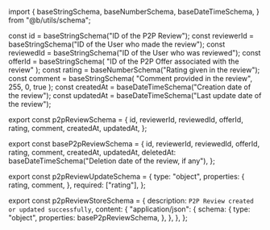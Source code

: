 import {
  baseStringSchema,
  baseNumberSchema,
  baseDateTimeSchema,
} from "@b/utils/schema";

const id = baseStringSchema("ID of the P2P Review");
const reviewerId = baseStringSchema("ID of the User who made the review");
const reviewedId = baseStringSchema("ID of the User who was reviewed");
const offerId = baseStringSchema(
  "ID of the P2P Offer associated with the review"
);
const rating = baseNumberSchema("Rating given in the review");
const comment = baseStringSchema(
  "Comment provided in the review",
  255,
  0,
  true
);
const createdAt = baseDateTimeSchema("Creation date of the review");
const updatedAt = baseDateTimeSchema("Last update date of the review");

export const p2pReviewSchema = {
  id,
  reviewerId,
  reviewedId,
  offerId,
  rating,
  comment,
  createdAt,
  updatedAt,
};

export const baseP2pReviewSchema = {
  id,
  reviewerId,
  reviewedId,
  offerId,
  rating,
  comment,
  createdAt,
  updatedAt,
  deletedAt: baseDateTimeSchema("Deletion date of the review, if any"),
};

export const p2pReviewUpdateSchema = {
  type: "object",
  properties: {
    rating,
    comment,
  },
  required: ["rating"],
};

export const p2pReviewStoreSchema = {
  description: `P2P Review created or updated successfully`,
  content: {
    "application/json": {
      schema: {
        type: "object",
        properties: baseP2pReviewSchema,
      },
    },
  },
};
